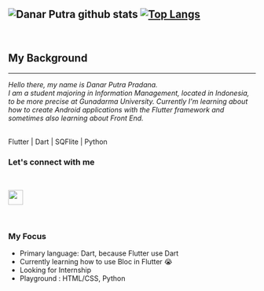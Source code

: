 

![Danar Putra github stats](https://github-readme-stats.vercel.app/api?username=danarputra4648&show_icons=true&theme=radical)
[![Top Langs](https://github-readme-stats.vercel.app/api/top-langs/?username=danarputra4648&layout=compact&theme=radical)](https://github.com/anuraghazra/github-readme-stats)
---
<br>

## My Background
---

*Hello there, my name is Danar Putra Pradana. <br>
I am a student majoring in Information Management, located in Indonesia, to be more precise at Gunadarma University.
Currently I'm learning about how to create Android applications with the Flutter framework and sometimes also learning about Front End.*

<br>
Flutter | Dart | SQFlite | Python

<br>

### Let's connect with me

<br>

[<img height="30" src="icons/linkedin.ico"/>](https://www.linkedin.com/in/danar-p-530197108/)

<br>

### My Focus
* Primary language: Dart, because Flutter use Dart
* Currently learning how to use Bloc in Flutter :sob:
* Looking for Internship 
* Playground : HTML/CSS, Python





